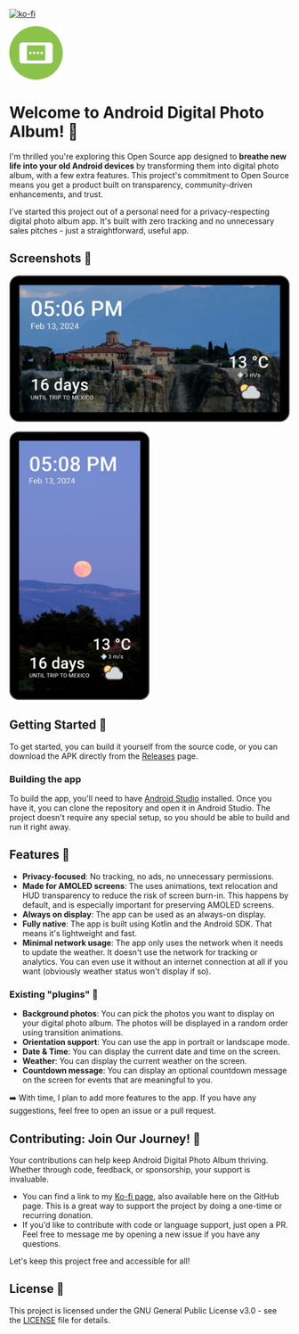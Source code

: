 [![ko-fi](https://ko-fi.com/img/githubbutton_sm.svg)](https://ko-fi.com/S6S8F7GST)

<img src="https://github.com/pedronveloso/android-digital-frame/blob/main/icon-192.png" width="96">

# Welcome to Android Digital Photo Album! 🎉

I'm thrilled you're exploring this Open Source app designed to **breathe new life into your old
Android devices** by transforming them into digital photo album, with a few extra features.
This project's commitment to Open Source means you get a product built on transparency, community-driven enhancements, and trust.

I've started this project out of a personal need for a privacy-respecting digital photo album app.
It's built with zero tracking and no unnecessary sales pitches - just a straightforward, useful app.

## Screenshots 📸

![Screenshot 1](screens/horizontal-1.jpg)

<img src="https://github.com/pedronveloso/android-digital-frame/raw/main/screens/vertical-1.jpg" width=50%>

## Getting Started 🚀

To get started, you can build it yourself from the source code, or you can download the APK directly
from the [Releases](https://github.com/pedronveloso/android-digital-frame/releases) page.

### Building the app

To build the app, you'll need to have [Android Studio](https://developer.android.com/studio) installed. Once you have it, you can clone the repository and open it in Android Studio.
The project doesn't require any special setup, so you should be able to build and run it right away. 

## Features 🍰

 - **Privacy-focused**: No tracking, no ads, no unnecessary permissions.
 - **Made for AMOLED screens**: The uses animations, text relocation and HUD transparency to reduce the risk of screen burn-in. This happens by default, and is especially important for preserving AMOLED screens.
 - **Always on display**: The app can be used as an always-on display.
 - **Fully native**: The app is built using Kotlin and the Android SDK. That means it's lightweight and fast.
 - **Minimal network usage**: The app only uses the network when it needs to update the weather. It doesn't use the network for tracking or analytics. You can even use it without an internet connection at all if you want (obviously weather status won't display if so).

### Existing "plugins" 🧩

- **Background photos**: You can pick the photos you want to display on your digital photo album.
  The photos will be displayed in a random order using transition animations.
 - **Orientation support**: You can use the app in portrait or landscape mode.
 - **Date & Time**: You can display the current date and time on the screen.
 - **Weather**: You can display the current weather on the screen.
 - **Countdown message**: You can display an optional countdown message on the screen for events that are meaningful to you.


➡️ With time, I plan to add more features to the app. If you have any suggestions, feel free to open an issue or a pull request.

## Contributing: Join Our Journey! 🌟

Your contributions can help keep Android Digital Photo Album thriving. Whether through code,
feedback, or sponsorship, your support is invaluable.

- You can find a link to my [Ko-fi page](https://ko-fi.com/S6S8F7GST), also available here on the
  GitHub page. This is a great way to support the
  project by doing a one-time or recurring donation.
 - If you'd like to contribute with code or language support, just open a PR. Feel free to message me by opening a new issue if you have any questions.

Let's keep this project free and accessible for all!

## License 📜

This project is licensed under the GNU General Public License v3.0 - see the [LICENSE](LICENSE) file
for details.
